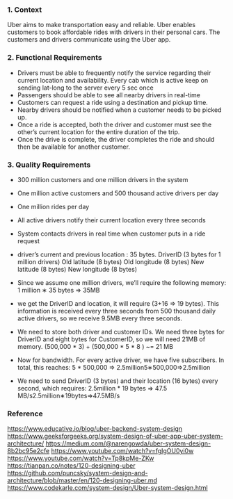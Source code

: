 ### 1. Context
Uber aims to make transportation easy and reliable.  Uber enables customers to book affordable rides with drivers in their personal cars. The customers and drivers communicate using the Uber app.

### 2. Functional Requirements
- Drivers must be able to frequently notify the service regarding their current location and availability. Every cab which is active keep on sending lat-long to the server every 5 sec once
- Passengers should be able to see all nearby drivers in real-time
- Customers can request a ride using a destination and pickup time.
- Nearby drivers should be notified when a customer needs to be picked up.
- Once a ride is accepted, both the driver and customer must see the other’s current location for the entire duration of the trip.
- Once the drive is complete, the driver completes the ride and should then be available for another customer.

### 3. Quality Requirements
- 300 million customers and one million drivers in the system
- One million active customers and 500 thousand active drivers per day
- One million rides per day
- All active drivers notify their current location every three seconds
- System contacts drivers in real time when customer puts in a ride request
- driver’s current and previous location :  35 bytes.
DriverID (3 bytes for 1 million drivers)
Old latitude (8 bytes)
Old longitude (8 bytes)
New latitude (8 bytes)
New longitude (8 bytes)
- Since we assume one million drivers, we’ll require the following memory:
 1 million ∗ 35 bytes => 35MB
- we get the DriverID and location, it will require (3+16 => 19 bytes). This information is received every three seconds from 500 thousand daily active drivers, so we receive 9.5MB every three seconds.
- We need to store both driver and customer IDs. We need three bytes for DriverID and eight bytes for CustomerID, so we will need 21MB of memory.
(500,000 * 3) + (500,000 * 5 * 8 ) ~= 21 MB

- Now for bandwidth. For every active driver, we have five subscribers. In total, this reaches:
5 * 500,000 => 2.5million5∗500,000=>2.5million

- We need to send DriverID (3 bytes) and their location (16 bytes) every second, which requires:
2.5million * 19 bytes => 47.5 MB/s2.5million∗19bytes=>47.5MB/s


### Reference
https://www.educative.io/blog/uber-backend-system-design
https://www.geeksforgeeks.org/system-design-of-uber-app-uber-system-architecture/
https://medium.com/@narengowda/uber-system-design-8b2bc95e2cfe
https://www.youtube.com/watch?v=fgIgOU0yi0w
https://www.youtube.com/watch?v=Tp8kpMe-ZKw
https://tianpan.co/notes/120-designing-uber
https://github.com/puncsky/system-design-and-architecture/blob/master/en/120-designing-uber.md
https://www.codekarle.com/system-design/Uber-system-design.html
